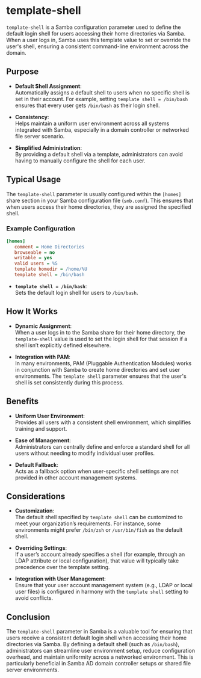 # template-shell

`template-shell` is a Samba configuration parameter used to define the default login shell for users accessing their home directories via Samba. When a user logs in, Samba uses this template value to set or override the user's shell, ensuring a consistent command-line environment across the domain.

## Purpose

- **Default Shell Assignment**:  
  Automatically assigns a default shell to users when no specific shell is set in their account. For example, setting `template shell = /bin/bash` ensures that every user gets `/bin/bash` as their login shell.

- **Consistency**:  
  Helps maintain a uniform user environment across all systems integrated with Samba, especially in a domain controller or networked file server scenario.

- **Simplified Administration**:  
  By providing a default shell via a template, administrators can avoid having to manually configure the shell for each user.

## Typical Usage

The `template-shell` parameter is usually configured within the `[homes]` share section in your Samba configuration file (`smb.conf`). This ensures that when users access their home directories, they are assigned the specified shell.

### Example Configuration

```ini
[homes]
   comment = Home Directories
   browseable = no
   writable = yes
   valid users = %S
   template homedir = /home/%U
   template shell = /bin/bash
```

- **`template shell = /bin/bash`**:  
  Sets the default login shell for users to `/bin/bash`.

## How It Works

- **Dynamic Assignment**:  
  When a user logs in to the Samba share for their home directory, the `template-shell` value is used to set the login shell for that session if a shell isn’t explicitly defined elsewhere.

- **Integration with PAM**:  
  In many environments, PAM (Pluggable Authentication Modules) works in conjunction with Samba to create home directories and set user environments. The `template shell` parameter ensures that the user's shell is set consistently during this process.

## Benefits

- **Uniform User Environment**:  
  Provides all users with a consistent shell environment, which simplifies training and support.
  
- **Ease of Management**:  
  Administrators can centrally define and enforce a standard shell for all users without needing to modify individual user profiles.

- **Default Fallback**:  
  Acts as a fallback option when user-specific shell settings are not provided in other account management systems.

## Considerations

- **Customization**:  
  The default shell specified by `template shell` can be customized to meet your organization’s requirements. For instance, some environments might prefer `/bin/zsh` or `/usr/bin/fish` as the default shell.

- **Overriding Settings**:  
  If a user’s account already specifies a shell (for example, through an LDAP attribute or local configuration), that value will typically take precedence over the template setting.

- **Integration with User Management**:  
  Ensure that your user account management system (e.g., LDAP or local user files) is configured in harmony with the `template shell` setting to avoid conflicts.

## Conclusion

The `template-shell` parameter in Samba is a valuable tool for ensuring that users receive a consistent default login shell when accessing their home directories via Samba. By defining a default shell (such as `/bin/bash`), administrators can streamline user environment setup, reduce configuration overhead, and maintain uniformity across a networked environment. This is particularly beneficial in Samba AD domain controller setups or shared file server environments.
